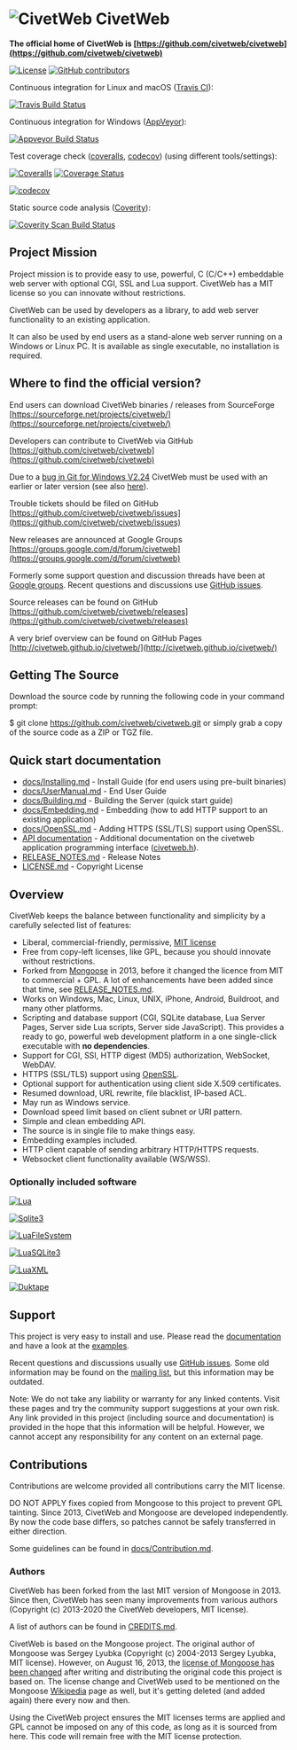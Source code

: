 ![CivetWeb](https://raw.githubusercontent.com/civetweb/civetweb/master/resources/civetweb_64x64.png "CivetWeb") CivetWeb
=======

**The official home of CivetWeb is [https://github.com/civetweb/civetweb](https://github.com/civetweb/civetweb)**

[![License](https://img.shields.io/badge/license-MIT-blue.svg)](https://opensource.org/licenses/MIT)
[![GitHub contributors](https://img.shields.io/github/contributors/civetweb/civetweb.svg)](https://github.com/civetweb/civetweb/blob/master/CREDITS.md)

Continuous integration for Linux and macOS ([Travis CI](https://travis-ci.org/civetweb/civetweb)):

[![Travis Build Status](https://travis-ci.org/civetweb/civetweb.svg?branch=master)](https://travis-ci.org/civetweb/civetweb)

Continuous integration for Windows ([AppVeyor](https://ci.appveyor.com/project/civetweb/civetweb)):

[![Appveyor Build Status](https://ci.appveyor.com/api/projects/status/github/civetweb/civetweb?svg=true)](https://ci.appveyor.com/project/civetweb/civetweb/branch/master)

Test coverage check ([coveralls](https://coveralls.io/github/civetweb/civetweb), [codecov](https://codecov.io/gh/civetweb/civetweb/branch/master)) (using different tools/settings):

[![Coveralls](https://img.shields.io/coveralls/civetweb/civetweb.svg?maxAge=3600)]()
[![Coverage Status](https://coveralls.io/repos/github/civetweb/civetweb/badge.svg?branch=master)](https://coveralls.io/github/civetweb/civetweb?branch=master)

[![codecov](https://codecov.io/gh/civetweb/civetweb/branch/master/graph/badge.svg)](https://codecov.io/gh/civetweb/civetweb)



Static source code analysis ([Coverity](https://scan.coverity.com/projects/5784)):

[![Coverity Scan Build Status](https://scan.coverity.com/projects/5784/badge.svg)](https://scan.coverity.com/projects/5784)



Project Mission
-----------------

Project mission is to provide easy to use, powerful, C (C/C++) embeddable web server with optional CGI, SSL and Lua support.
CivetWeb has a MIT license so you can innovate without restrictions.

CivetWeb can be used by developers as a library, to add web server functionality to an existing application.

It can also be used by end users as a stand-alone web server running on a Windows or Linux PC. It is available as single executable, no installation is required.


Where to find the official version?
-----------------------------------

End users can download CivetWeb binaries / releases from SourceForge
[https://sourceforge.net/projects/civetweb/](https://sourceforge.net/projects/civetweb/)

Developers can contribute to CivetWeb via GitHub
[https://github.com/civetweb/civetweb](https://github.com/civetweb/civetweb)

Due to a [bug in Git for Windows V2.24](https://github.com/git-for-windows/git/issues/2435)
CivetWeb must be used with an earlier or later version (see also [here](https://github.com/civetweb/civetweb/issues/812)).

Trouble tickets should be filed on GitHub
[https://github.com/civetweb/civetweb/issues](https://github.com/civetweb/civetweb/issues)

New releases are announced at Google Groups
[https://groups.google.com/d/forum/civetweb](https://groups.google.com/d/forum/civetweb)

Formerly some support question and discussion threads have been at [Google groups](https://groups.google.com/d/forum/civetweb).
Recent questions and discussions use [GitHub issues](https://github.com/civetweb/civetweb/issues).

Source releases can be found on GitHub
[https://github.com/civetweb/civetweb/releases](https://github.com/civetweb/civetweb/releases)

A very brief overview can be found on GitHub Pages
[http://civetweb.github.io/civetweb/](http://civetweb.github.io/civetweb/)


Getting The Source
------------------
Download the source code by running the following code in your command prompt:

$ git clone https://github.com/civetweb/civetweb.git
or simply grab a copy of the source code as a ZIP or TGZ file.


Quick start documentation
--------------------------

- [docs/Installing.md](https://github.com/civetweb/civetweb/blob/master/docs/Installing.md) - Install Guide (for end users using pre-built binaries)
- [docs/UserManual.md](https://github.com/civetweb/civetweb/blob/master/docs/UserManual.md) - End User Guide
- [docs/Building.md](https://github.com/civetweb/civetweb/blob/master/docs/Building.md) - Building the Server (quick start guide)
- [docs/Embedding.md](https://github.com/civetweb/civetweb/blob/master/docs/Embedding.md) - Embedding (how to add HTTP support to an existing application)
- [docs/OpenSSL.md](https://github.com/civetweb/civetweb/blob/master/docs/OpenSSL.md) - Adding HTTPS (SSL/TLS) support using OpenSSL.
- [API documentation](https://github.com/civetweb/civetweb/tree/master/docs/api) - Additional documentation on the civetweb application programming interface ([civetweb.h](https://github.com/civetweb/civetweb/blob/master/include/civetweb.h)).
- [RELEASE_NOTES.md](https://github.com/civetweb/civetweb/blob/master/RELEASE_NOTES.md) - Release Notes
- [LICENSE.md](https://github.com/civetweb/civetweb/blob/master/LICENSE.md) - Copyright License


Overview
--------

CivetWeb keeps the balance between functionality and
simplicity by a carefully selected list of features:

- Liberal, commercial-friendly, permissive,
  [MIT license](http://en.wikipedia.org/wiki/MIT_License)
- Free from copy-left licenses, like GPL, because you should innovate without
  restrictions.
- Forked from [Mongoose](https://code.google.com/p/mongoose/) in 2013, before
  it changed the licence from MIT to commercial + GPL. A lot of enhancements
  have been added since that time, see
  [RELEASE_NOTES.md](https://github.com/civetweb/civetweb/blob/master/RELEASE_NOTES.md).
- Works on Windows, Mac, Linux, UNIX, iPhone, Android, Buildroot, and many
  other platforms.
- Scripting and database support (CGI, SQLite database, Lua Server Pages,
  Server side Lua scripts, Server side JavaScript).
  This provides a ready to go, powerful web development platform in a one
  single-click executable with **no dependencies**.
- Support for CGI, SSI, HTTP digest (MD5) authorization, WebSocket,
  WebDAV.
- HTTPS (SSL/TLS) support using [OpenSSL](https://www.openssl.org/).
- Optional support for authentication using client side X.509 certificates.
- Resumed download, URL rewrite, file blacklist, IP-based ACL.
- May run as Windows service.
- Download speed limit based on client subnet or URI pattern.
- Simple and clean embedding API.
- The source is in single file to make things easy.
- Embedding examples included.
- HTTP client capable of sending arbitrary HTTP/HTTPS requests.
- Websocket client functionality available (WS/WSS).


### Optionally included software

[![Lua](https://raw.githubusercontent.com/civetweb/civetweb/master/resources/lua-logo.jpg "Lua Logo")](http://lua.org)

[![Sqlite3](https://raw.githubusercontent.com/civetweb/civetweb/master/resources/sqlite3-logo.jpg "Sqlite3 Logo")](http://sqlite.org)

[![LuaFileSystem](https://raw.githubusercontent.com/civetweb/civetweb/master/resources/luafilesystem-logo.jpg "LuaFileSystem Logo")](http://keplerproject.github.io/luafilesystem/)

[![LuaSQLite3](https://raw.githubusercontent.com/civetweb/civetweb/master/resources/luasqlite-logo.jpg "LuaSQLite3 Logo")](http://lua.sqlite.org/index.cgi/index)

[![LuaXML](https://raw.githubusercontent.com/civetweb/civetweb/master/resources/luaxml-logo.jpg "LuaXML Logo")](https://github.com/n1tehawk/LuaXML)

[![Duktape](https://raw.githubusercontent.com/civetweb/civetweb/master/resources/duktape-logo.png "Duktape Logo")](http://duktape.org)


Support
-------

This project is very easy to install and use.
Please read the [documentation](https://github.com/civetweb/civetweb/blob/master/docs/)
and have a look at the [examples](https://github.com/civetweb/civetweb/blob/master/examples/).

Recent questions and discussions usually use [GitHub issues](https://github.com/civetweb/civetweb/issues).
Some old information may be found on the [mailing list](https://groups.google.com/d/forum/civetweb), 
but this information may be outdated.

Note: We do not take any liability or warranty for any linked contents.  Visit these pages and try the community support suggestions at your own risk.
Any link provided in this project (including source and documentation) is provided in the hope that this information will be helpful.
However, we cannot accept any responsibility for any content on an external page.


Contributions
---------------

Contributions are welcome provided all contributions carry the MIT license.

DO NOT APPLY fixes copied from Mongoose to this project to prevent GPL tainting.
Since 2013, CivetWeb and Mongoose are developed independently.
By now the code base differs, so patches cannot be safely transferred in either direction.

Some guidelines can be found in [docs/Contribution.md](https://github.com/civetweb/civetweb/blob/master/docs/Contribution.md).


### Authors

CivetWeb has been forked from the last MIT version of Mongoose in 2013.
Since then, CivetWeb has seen many improvements from various authors
(Copyright (c) 2013-2020 the CivetWeb developers, MIT license).

A list of authors can be found in [CREDITS.md](https://github.com/civetweb/civetweb/blob/master/CREDITS.md).

CivetWeb is based on the Mongoose project.  The original author of Mongoose was
Sergey Lyubka (Copyright (c) 2004-2013 Sergey Lyubka, MIT license).
However, on August 16, 2013, the [license of Mongoose has been changed](https://groups.google.com/forum/#!topic/mongoose-users/aafbOnHonkI)
after writing and distributing the original code this project is based on.
The license change and CivetWeb used to be mentioned on the Mongoose
[Wikipedia](https://en.wikipedia.org/wiki/Mongoose_(web_server))
page as well, but it's getting deleted (and added again) there every
now and then.

Using the CivetWeb project ensures the MIT licenses terms are applied and
GPL cannot be imposed on any of this code, as long as it is sourced from
here. This code will remain free with the MIT license protection.

